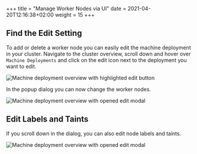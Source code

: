 +++
title = "Manage Worker Nodes via UI"
date = 2021-04-20T12:16:38+02:00
weight = 15
+++


## Find the Edit Setting

To add or delete a worker node you can easily edit the machine deployment in your cluster. Navigate to the cluster overview, scroll down and hover over `Machine Deployments` and click on the edit icon next to the deployment you want to edit.

![Machine deployment overview with highlighted edit button](/img/kubermatic/v2.23/ui/md_edit.png?classes=shadow,border "Machine deployment overview with highlighted edit button")

In the popup dialog you can now change the worker nodes.

![Machine deployment overview with opened edit modal](/img/kubermatic/v2.23/ui/md_edit_dialog1.png?height=350px&classes=shadow,border "Machine deployment overview with opened edit modal")

## Edit Labels and Taints

If you scroll down in the dialog, you can also edit node labels and taints.

![Machine deployment overview with opened edit modal](/img/kubermatic/v2.23/ui/md_edit_dialog2.png?height=350px&classes=shadow,border "Machine deployment overview with opened edit modal")
